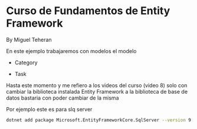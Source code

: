# Curso de Fundamentos de Entity Framework

By Miguel Teheran

En este ejemplo trabajaremos con modelos el modelo

- Category

- Task

Hasta este momento y me refiero a los videos del curso (video 8)
solo con cambiar la biblioteca instalada Entity Framework a la
biblioteca de base de datos bastaria con poder cambiar de la misma

Por ejemplo este es para slq server

```bash
dotnet add package Microsoft.EntityFrameworkCore.SqlServer --version 9.0.0
```
